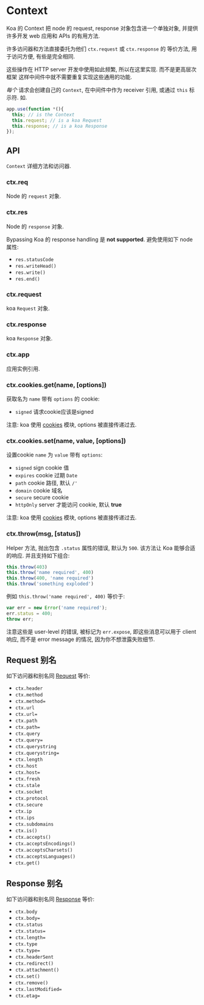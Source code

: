 # Context

  Koa 的 Context 把 node 的 request, response 对象包含进一个单独对象, 并提供许多开发 web 应用和 APIs 的有用方法.

  许多访问器和方法直接委托为他们 `ctx.request` 或 `ctx.response` 的
  等价方法, 用于访问方便, 有些是完全相同.

  这些操作在 HTTP server 开发中使用如此频繁, 所以在这里实现.
  而不是更高层次框架 这样中间件中就不需要重复实现这些通用的功能.

  _每个_ 请求会创建自己的 `Context`, 在中间件中作为 receiver 引用, 或通过 `this` 标示符. 如.

```js
app.use(function *(){
  this; // is the Context
  this.request; // is a koa Request
  this.response; // is a koa Response
});
```

## API

  `Context` 详细方法和访问器.

### ctx.req

  Node 的 `request` 对象.

### ctx.res

  Node 的 `response` 对象.

  Bypassing Koa 的 response handling 是 __not supported__. 避免使用如下 node 属性:

- `res.statusCode`
- `res.writeHead()`
- `res.write()`
- `res.end()`

### ctx.request

  koa `Request` 对象.

### ctx.response

  koa `Response` 对象.

### ctx.app

  应用实例引用.

### ctx.cookies.get(name, [options])

  获取名为 `name` 带有 `options` 的 cookie:

 - `signed` 请求cookie应该是signed

注意: koa 使用 [cookies](https://github.com/jed/cookies) 模块, options 被直接传递过去.

### ctx.cookies.set(name, value, [options])

  设置cookie `name` 为 `value` 带有 `options`:

 - `signed` sign cookie 值
 - `expires` cookie 过期 `Date`
 - `path` cookie 路径, 默认 `/'`
 - `domain` cookie 域名
 - `secure` secure cookie
 - `httpOnly` server 才能访问 cookie, 默认 __true__ 

注意: koa 使用 [cookies](https://github.com/jed/cookies) 模块, options 被直接传递过去.

### ctx.throw(msg, [status])

  Helper 方法, 抛出包含 `.status` 属性的错误, 默认为 `500`. 该方法让 Koa 能够合适的响应.
  并且支持如下组合:

```js
this.throw(403)
this.throw('name required', 400)
this.throw(400, 'name required')
this.throw('something exploded')
```

  例如 `this.throw('name required', 400)` 等价于:

```js
var err = new Error('name required');
err.status = 400;
throw err;
```

  注意这些是 user-level 的错误, 被标记为 `err.expose`, 即这些消息可以用于 client 响应,
  而不是 error message 的情况, 因为你不想泄露失败细节.

## Request 别名

  如下访问器和别名同 [Request](#request) 等价:

  - `ctx.header`
  - `ctx.method`
  - `ctx.method=`
  - `ctx.url`
  - `ctx.url=`
  - `ctx.path`
  - `ctx.path=`
  - `ctx.query`
  - `ctx.query=`
  - `ctx.querystring`
  - `ctx.querystring=`
  - `ctx.length`
  - `ctx.host`
  - `ctx.host=`
  - `ctx.fresh`
  - `ctx.stale`
  - `ctx.socket`
  - `ctx.protocol`
  - `ctx.secure`
  - `ctx.ip`
  - `ctx.ips`
  - `ctx.subdomains`
  - `ctx.is()`
  - `ctx.accepts()`
  - `ctx.acceptsEncodings()`
  - `ctx.acceptsCharsets()`
  - `ctx.acceptsLanguages()`
  - `ctx.get()`

## Response 别名

  如下访问器和别名同 [Response](#response) 等价:

  - `ctx.body`
  - `ctx.body=`
  - `ctx.status`
  - `ctx.status=`
  - `ctx.length=`
  - `ctx.type`
  - `ctx.type=`
  - `ctx.headerSent`
  - `ctx.redirect()`
  - `ctx.attachment()`
  - `ctx.set()`
  - `ctx.remove()`
  - `ctx.lastModified=`
  - `ctx.etag=`
